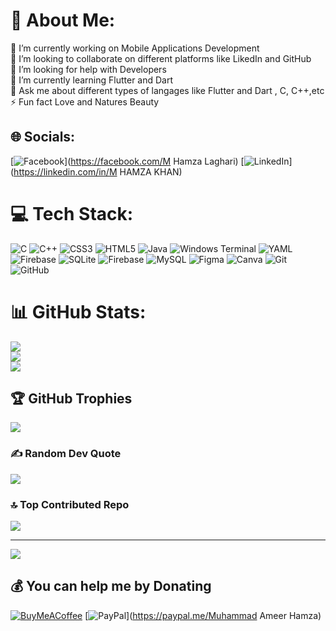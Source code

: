 # 💫 About Me:
🔭 I’m currently working on Mobile Applications Development<br>👯 I’m looking to collaborate on different platforms like LikedIn and GitHub<br>🤝 I’m looking for help with Developers<br>🌱 I’m currently learning Flutter and Dart<br>💬 Ask me about different types of langages like Flutter and Dart , C, C++,etc<br>⚡ Fun fact Love and Natures Beauty


## 🌐 Socials:
[![Facebook](https://img.shields.io/badge/Facebook-%231877F2.svg?logo=Facebook&logoColor=white)](https://facebook.com/M Hamza Laghari) [![LinkedIn](https://img.shields.io/badge/LinkedIn-%230077B5.svg?logo=linkedin&logoColor=white)](https://linkedin.com/in/M HAMZA KHAN) 

# 💻 Tech Stack:
![C](https://img.shields.io/badge/c-%2300599C.svg?style=flat&logo=c&logoColor=white) ![C++](https://img.shields.io/badge/c++-%2300599C.svg?style=flat&logo=c%2B%2B&logoColor=white) ![CSS3](https://img.shields.io/badge/css3-%231572B6.svg?style=flat&logo=css3&logoColor=white) ![HTML5](https://img.shields.io/badge/html5-%23E34F26.svg?style=flat&logo=html5&logoColor=white) ![Java](https://img.shields.io/badge/java-%23ED8B00.svg?style=flat&logo=openjdk&logoColor=white) ![Windows Terminal](https://img.shields.io/badge/Windows%20Terminal-%234D4D4D.svg?style=flat&logo=windows-terminal&logoColor=white) ![YAML](https://img.shields.io/badge/yaml-%23ffffff.svg?style=flat&logo=yaml&logoColor=151515) ![Firebase](https://img.shields.io/badge/firebase-%23039BE5.svg?style=flat&logo=firebase) ![SQLite](https://img.shields.io/badge/sqlite-%2307405e.svg?style=flat&logo=sqlite&logoColor=white) ![Firebase](https://img.shields.io/badge/firebase-a08021?style=flat&logo=firebase&logoColor=ffcd34) ![MySQL](https://img.shields.io/badge/mysql-4479A1.svg?style=flat&logo=mysql&logoColor=white) ![Figma](https://img.shields.io/badge/figma-%23F24E1E.svg?style=flat&logo=figma&logoColor=white) ![Canva](https://img.shields.io/badge/Canva-%2300C4CC.svg?style=flat&logo=Canva&logoColor=white) ![Git](https://img.shields.io/badge/git-%23F05033.svg?style=flat&logo=git&logoColor=white) ![GitHub](https://img.shields.io/badge/github-%23121011.svg?style=flat&logo=github&logoColor=white)
# 📊 GitHub Stats:
![](https://github-readme-stats.vercel.app/api?username=hk994512&theme=nord&hide_border=false&include_all_commits=true&count_private=true)<br/>
![](https://github-readme-streak-stats.herokuapp.com/?user=hk994512&theme=nord&hide_border=false)<br/>
![](https://github-readme-stats.vercel.app/api/top-langs/?username=hk994512&theme=nord&hide_border=false&include_all_commits=true&count_private=true&layout=compact)

## 🏆 GitHub Trophies
![](https://github-profile-trophy.vercel.app/?username=hk994512&theme=apprentice&no-frame=false&no-bg=true&margin-w=4)

### ✍️ Random Dev Quote
![](https://quotes-github-readme.vercel.app/api?type=horizontal&theme=radical)

### 🔝 Top Contributed Repo
![](https://github-contributor-stats.vercel.app/api?username=hk994512&limit=5&theme=rose&combine_all_yearly_contributions=true)

---
[![](https://visitcount.itsvg.in/api?id=hk994512&icon=7&color=10)](https://visitcount.itsvg.in)

  ## 💰 You can help me by Donating
  [![BuyMeACoffee](https://img.shields.io/badge/Buy%20Me%20a%20Coffee-ffdd00?style=for-the-badge&logo=buy-me-a-coffee&logoColor=black)](https://buymeacoffee.com/https://www.linkedin.com/in/m-hamza-khan-5a1a3429a/) [![PayPal](https://img.shields.io/badge/PayPal-00457C?style=for-the-badge&logo=paypal&logoColor=white)](https://paypal.me/Muhammad Ameer Hamza) 

  
<!-- Proudly created with GPRM ( https://gprm.itsvg.in ) -->